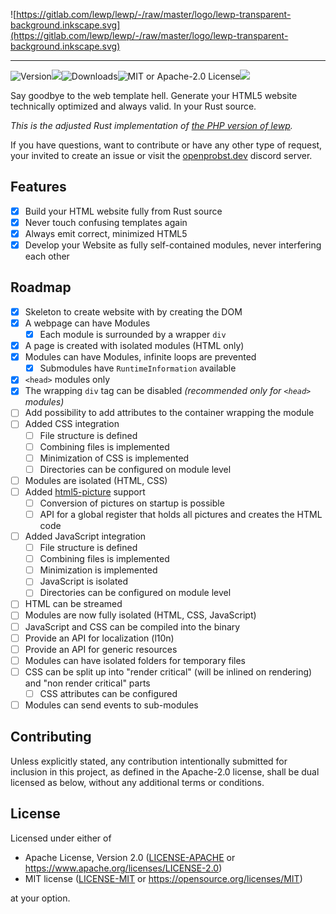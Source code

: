 ![https://gitlab.com/lewp/lewp/-/raw/master/logo/lewp-transparent-background.inkscape.svg](https://gitlab.com/lewp/lewp/-/raw/master/logo/lewp-transparent-background.inkscape.svg)

----------------

![Version](https://img.shields.io/crates/v/lewp?style=flat-square)[![](https://img.shields.io/docsrs/lewp?style=flat-square)](https://docs.rs/lewp)![Downloads](https://img.shields.io/crates/d/lewp?style=flat-square)![MIT or Apache-2.0 License](https://img.shields.io/crates/l/lewp?style=flat-square)[![](https://img.shields.io/discord/855726181142495242?color=154683&label=discord&style=flat-square)](https://discord.gg/nx7YtsjEbT)

Say goodbye to the web template hell. Generate your HTML5 website technically optimized and always valid. In your Rust source.

*This is the adjusted Rust implementation of [the PHP version of lewp](https://gitlab.com/lewp/lewp).*

If you have questions, want to contribute or have any other type of request, your invited to create an issue or visit the [openprobst.dev](https://openprobst.dev) discord server.

## Features

- [x] Build your HTML website fully from Rust source
- [x] Never touch confusing templates again
- [x] Always emit correct, minimized HTML5
- [x] Develop your Website as fully self-contained modules, never interfering each other

## Roadmap

- [x] Skeleton to create website with by creating the DOM
- [x] A webpage can have Modules
    - [x] Each module is surrounded by a wrapper `div`
- [x] A page is created with isolated modules (HTML only)
- [x] Modules can have Modules, infinite loops are prevented
    - [x] Submodules have `RuntimeInformation` available
- [x] `<head>` modules only
- [x] The wrapping `div` tag can be disabled *(recommended only for `<head>` modules)*
- [ ] Add possibility to add attributes to the container wrapping the module
- [ ] Added CSS integration
    - [ ] File structure is defined
    - [ ] Combining files is implemented
    - [ ] Minimization of CSS is implemented
    - [ ] Directories can be configured on module level
- [ ] Modules are isolated (HTML, CSS)
- [ ] Added [html5-picture](https://github.com/emirror-de/html5-picture) support
    - [ ] Conversion of pictures on startup is possible
    - [ ] API for a global register that holds all pictures and creates the HTML code
- [ ] Added JavaScript integration
    - [ ] File structure is defined
    - [ ] Combining files is implemented
    - [ ] Minimization is implemented
    - [ ] JavaScript is isolated
    - [ ] Directories can be configured on module level
- [ ] HTML can be streamed
- [ ] Modules are now fully isolated (HTML, CSS, JavaScript)
- [ ] JavaScript and CSS can be compiled into the binary
- [ ] Provide an API for localization (l10n)
- [ ] Provide an API for generic resources
- [ ] Modules can have isolated folders for temporary files
- [ ] CSS can be split up into "render critical" (will be inlined on rendering) and "non render critical" parts
    - [ ] CSS attributes can be configured
- [ ] Modules can send events to sub-modules

## Contributing

Unless explicitly stated, any contribution intentionally submitted for inclusion in this project, as defined in the Apache-2.0 license, shall be dual licensed as below, without any additional terms or conditions.

## License

Licensed under either of

- Apache License, Version 2.0 ([LICENSE-APACHE](https://github.com/emirror-de/naphtha/blob/main/LICENSE-APACHE) or https://www.apache.org/licenses/LICENSE-2.0)
- MIT license ([LICENSE-MIT](https://github.com/emirror-de/naphtha/blob/main/LICENSE-MIT) or https://opensource.org/licenses/MIT)

at your option.
